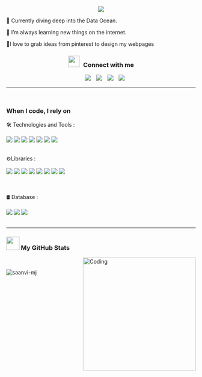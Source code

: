 <p align="center">
  <a href="https://github.com/DenverCoder1/readme-typing-svg"><img src="https://readme-typing-svg.herokuapp.com?font=Georgia&color=ffff&size=28&center=true&vCenter=true&width=600&height=100&lines=Hey,+I'm+Saanvi+MJ;Pixel+Perfect+Solutions;"></a>
</p>

🚀 Currently diving deep into the Data Ocean.

🌱 I’m always learning new things on the internet.

🪸I love to grab ideas from pinterest to design my webpages


<h3 align="center"><img src="https://media.giphy.com/media/iY8CRBdQXODJSCERIr/giphy.gif" width="30" height="30" style="margin-right: 10px;">Connect with me</h3>

<p align="center">

 <div align="center"  class="icons-social" style="margin-left: 10px;">
        <a style="margin-left: 10px;"  target="_blank" href="https://www.linkedin.com/in/saanvi-m-j"><img src="https://img.icons8.com/doodle/40/000000/linkedin--v2.png"></a>
        <a style="margin-left: 10px;" target="_blank" href="https://github.com/saanvi-mj"><img src="https://img.icons8.com/doodle/40/000000/github--v1.png"></a>
        <a style="margin-left: 10px;" target="_blank" href="https://instagram.com/saanvi._m.j"><img src="https://img.icons8.com/doodle/40/000000/instagram-new--v2.png"></a>
		<a style="margin-left: 10px;" target="_blank" href="https://twitter.com/saanvi-mj"><img src="https://img.icons8.com/doodle/1x/twitter-squared--v2.png" ></a>
</div>
</p>

<hr width="100%">

<img src="https://media2.giphy.com/media/QssGEmpkyEOhBCb7e1/giphy.gif?cid=ecf05e47a0n3gi1bfqntqmob8g9aid1oyj2wr3ds3mg700bl&rid=giphy.gif" width ="15"><h3 align="left">When I code, I rely on </h3>

🛠 Technologies and Tools :<br><br>
  <img src="https://img.shields.io/badge/-HTML-ff6961?style=for-the-badge&logo=html5&logoColor=ff6961&labelColor=282828"> 
  <img src="https://img.shields.io/badge/-CSS-2862e8?style=for-the-badge&logo=css3&logoColor=2862e8&labelColor=282828">
  <img src="https://img.shields.io/badge/-Javascript-f0d81e?style=for-the-badge&logo=javascript&logoColor=f0d81e&labelColor=282828">
  <img src="https://img.shields.io/badge/-Python-366b9b?style=for-the-badge&logo=python&logoColor=366b9b&labelColor=282828">
  <img src="https://img.shields.io/badge/-Latex-449c45?style=for-the-badge&logo=latex&logoColor=449c45&labelColor=282828">
  <img src="https://img.shields.io/badge/-Java-ff007f?style=for-the-badge&logo=java&logoColor=white&labelColor=282828">
  <img src="https://img.shields.io/badge/-AngularJS-b00539?style=for-the-badge&logo=angular&logoColor=b00539&labelColor=282828">  
  <br>
  
⚙️Libraries : <br><br>
<img src="https://img.shields.io/badge/-opencv-f60100?style=for-the-badge&logo=opencv&logoColor=f60100&labelColor=282828">  <img src="https://img.shields.io/badge/-tensorflow-f79500?style=for-the-badge&logo=tensorflow&logoColor=f79500&labelColor=282828">   <img src="https://img.shields.io/badge/-pandas-ebb83d?style=for-the-badge&logo=pandas&logoColor=ebb83d&labelColor=282828"> <img src="https://img.shields.io/badge/-Scikit Learn-3394c7?style=for-the-badge&logo=scikitlearn&logoColor=3394c7&labelColor=282828"> <img src="https://img.shields.io/badge/-NumPY-4b73ca?style=for-the-badge&logo=numpy&logoColor=4b73ca&labelColor=282828"> <img src="https://img.shields.io/badge/-flask-f0d81e?style=for-the-badge&logo=flask&logoColor=f0d81e&labelColor=282828"> <img src="https://img.shields.io/badge/-Rasa-000000?style=for-the-badge&logo=rasa&logoColor=ffffff&labelColor=282828">  <img src="https://img.shields.io/badge/-Pytorch-533b77?style=for-the-badge&logo=Pytorch&logoColor=533b77&labelColor=282828">   
<br> 
<br>

🛢 Database : <br><br>
<img src="https://img.shields.io/badge/-SQLite-4da5d7?style=for-the-badge&logo=sqlite&logoColor=4da5d7&labelColor=282828"> <img src="https://img.shields.io/badge/-Mysql-dd8a00?style=for-the-badge&logo=mysql&logoColor=dd8a00&labelColor=282828"> <img src="https://img.shields.io/badge/-postgreSQL-30648c?style=for-the-badge&logo=postgresql&logoColor=30648c&labelColor=282828">  
<br>
<hr width="100%" >

<h3> <img src = "https://i.pinimg.com/originals/65/c4/f4/65c4f452571be1261e9c623f7da488ac.gif" width = 35px> My GitHub Stats</h3>
<img align="right" alt="Coding" width="300" src="https://cdn.dribbble.com/users/1277312/screenshots/14733298/media/39b1045e593737587dd60e42c8422d1f.gif" >
<br>
<p><img align="left" src="https://github-readme-stats.vercel.app/api/top-langs?username=saanvi-mj&show_icons=true&theme=dark&locale=en&layout=compact" alt="saanvi-mj" /></p>

